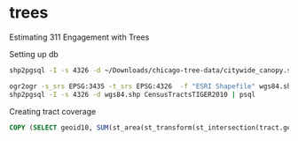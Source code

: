 trees
=====

Estimating 311 Engagement with Trees

Setting up db
```bash
shp2pgsql -I -s 4326 -d ~/Downloads/chicago-tree-data/citywide_canopy.shp canopy | psql

ogr2ogr -s_srs EPSG:3435 -t_srs EPSG:4326  -f "ESRI Shapefile" wgs84.shp CensusTractsTIGER2010.shp
shp2pgsql -I -s 4326 -d wgs84.shp CensusTractsTIGER2010 | psql
```

Creating tract coverage 
```sql
COPY (SELECT geoid10, SUM(st_area(st_transform(st_intersection(tract.geom, canopy.geom), 4326)::geography)) AS canopy_area, st_area(st_transform(tract.geom, 4326)::geography) as tract_area FROM censustractstiger2010 as tract, canopy WHERE st_intersects(tract.geom, canopy.geom) GROUP BY tract.gid) to '/tmp/tract_coverage.csv' WITH CSV;
```
